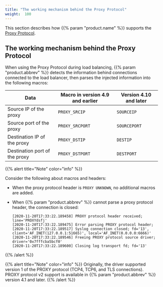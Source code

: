 ```yaml
---
title: "The working mechanism behind the Proxy Protocol"
weight:  100
---
```

<!-- DISCLAIMER: This file is based on the syslog-ng Open Source Edition documentation https://github.com/balabit/syslog-ng-ose-guides/commit/2f4a52ee61d1ea9ad27cb4f3168b95408fddfdf2 and is used under the terms of The syslog-ng Open Source Edition Documentation License. The file has been modified by Axoflow. -->

This section describes how {{% param "product.name" %}} supports the [Proxy Protocol](https://www.haproxy.com/documentation/haproxy-configuration-tutorials/client-ip-preservation/enable-proxy-protocol/).

## The working mechanism behind the Proxy Protocol

When using the Proxy Protocol during load balancing, {{% param "product.abbrev" %}} detects the information behind connections connected to the load balancer, then parses the injected information into the following macros:

<span id="proxy-prot-adds-macros"></span>

| Data | Macro in version 4.9 and earlier | Version 4.10 and later |
| -------- | ------ | ------ |
| Source IP of the proxy | `PROXY_SRCIP` | `SOURCEIP` |
| Source port of the proxy | `PROXY_SRCPORT` | `SOURCEPORT` |
| Destination IP of the proxy | `PROXY_DSTIP` | `DESTIP` |
| Destination port of the proxy | `PROXY_DSTPORT` | `DESTPORT` |

{{% alert title="Note" color="info" %}}

Consider the following about macros and headers:

- When the proxy protocol header is `PROXY UNKNOWN`, no additional macros are added.
- When {{% param "product.abbrev" %}} cannot parse a proxy protocol header, the connection is closed:

    ```shell
    [2020-11-20T17:33:22.189458] PROXY protocol header received; line='PROXYdsfj'
    [2020-11-20T17:33:22.189475] Error parsing PROXY protocol header;
    [2020-11-20T17:33:22.189517] Syslog connection closed; fd='13', client='AF_INET(127.0.0.1:51665)', local='AF_INET(0.0.0.0:6666)'
    [2020-11-20T17:33:22.189546] Freeing PROXY protocol source driver; driver='0x7fffcba5bcf0'
    [2020-11-20T17:33:22.189600] Closing log transport fd; fd='13'
    ```

{{% /alert %}}

{{% alert title="Note" color="info" %}}
Originally, the driver supported version 1 of the PROXY protocol (TCP4, TCP6, and TLS connections). PROXY protocol v2 support is available in {{% param "product.abbrev" %}} version 4.1 and later.
{{% /alert %}}
